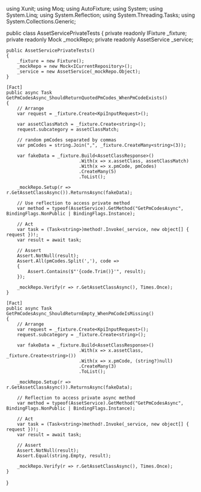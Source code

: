 using Xunit;
using Moq;
using AutoFixture;
using System;
using System.Linq;
using System.Reflection;
using System.Threading.Tasks;
using System.Collections.Generic;

public class AssetServicePrivateTests
{
    private readonly IFixture _fixture;
    private readonly Mock<ICurrentRepository> _mockRepo;
    private readonly AssetService _service;

    public AssetServicePrivateTests()
    {
        _fixture = new Fixture();
        _mockRepo = new Mock<ICurrentRepository>();
        _service = new AssetService(_mockRepo.Object);
    }

    [Fact]
    public async Task GetPmCodesAsync_ShouldReturnQuotedPmCodes_WhenPmCodeExists()
    {
        // Arrange
        var request = _fixture.Create<KpiInputRequest>();

        var assetClassMatch = _fixture.Create<string>();
        request.subcategory = assetClassMatch;

        // random pmCodes separated by commas
        var pmCodes = string.Join(",", _fixture.CreateMany<string>(3));

        var fakeData = _fixture.Build<AssetClassResponse>()
                               .With(x => x.assetClass, assetClassMatch)
                               .With(x => x.pmCode, pmCodes)
                               .CreateMany(5)
                               .ToList();

        _mockRepo.Setup(r => r.GetAssetClassAsync()).ReturnsAsync(fakeData);

        // Use reflection to access private method
        var method = typeof(AssetService).GetMethod("GetPmCodesAsync", BindingFlags.NonPublic | BindingFlags.Instance);

        // Act
        var task = (Task<string>)method!.Invoke(_service, new object[] { request })!;
        var result = await task;

        // Assert
        Assert.NotNull(result);
        Assert.All(pmCodes.Split(','), code =>
        {
            Assert.Contains($"'{code.Trim()}'", result);
        });

        _mockRepo.Verify(r => r.GetAssetClassAsync(), Times.Once);
    }

    [Fact]
    public async Task GetPmCodesAsync_ShouldReturnEmpty_WhenPmCodeIsMissing()
    {
        // Arrange
        var request = _fixture.Create<KpiInputRequest>();
        request.subcategory = _fixture.Create<string>();

        var fakeData = _fixture.Build<AssetClassResponse>()
                               .With(x => x.assetClass, _fixture.Create<string>())
                               .With(x => x.pmCode, (string?)null)
                               .CreateMany(3)
                               .ToList();

        _mockRepo.Setup(r => r.GetAssetClassAsync()).ReturnsAsync(fakeData);

        // Reflection to access private async method
        var method = typeof(AssetService).GetMethod("GetPmCodesAsync", BindingFlags.NonPublic | BindingFlags.Instance);

        // Act
        var task = (Task<string>)method!.Invoke(_service, new object[] { request })!;
        var result = await task;

        // Assert
        Assert.NotNull(result);
        Assert.Equal(string.Empty, result);

        _mockRepo.Verify(r => r.GetAssetClassAsync(), Times.Once);
    }
}
